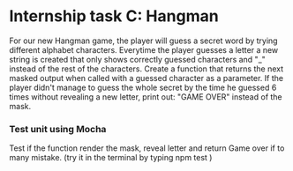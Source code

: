 # Internship task C: Hangman

For our new Hangman game, the player will guess a secret word by trying different alphabet characters. Everytime the player guesses a letter a new string is created that only shows correctly guessed characters and "_" instead of the rest of the characters.
Create a function that returns the next masked output when called with a guessed character as a parameter. If the player didn't manage to guess the whole secret by the time he guessed 6 times without revealing a new letter, print out: "GAME OVER" instead of the mask.

### Test unit using Mocha
Test if the function render the mask, reveal letter and return Game over if to many mistake. (try it in the terminal by typing npm test )